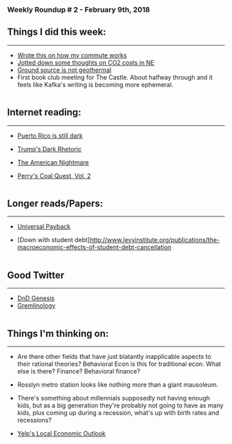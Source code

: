 ### Weekly Roundup # 2 - February 9th, 2018


## Things I did this week:
------
* [Wrote this on how my commute works](http://connorwaldoch.com/blog/2018/02/07/Notes-How-Metro-Works)
* [Jotted down some thoughts on CO2 costs in NE](http://connorwaldoch.com/blog/2018/02/06/Notes-New-England-CO2)
* [Ground source is not geothermal](http://connorwaldoch.com/blog/2018/02/05/Your-Heat-Pump-is-not-Geothermal)
* First book club meeting for The Castle. About halfway through and it feels like Kafka's writing is becoming more ephemeral. 

![]()
## Internet reading:
------
* [Puerto Rico is still dark](https://www.washingtonpost.com/amphtml/local/education/why-cant-i-have-my-life-back-in-puerto-rico-living-and-learning-in-the-dark/2018/01/29/09120c4e-fed9-11e7-bb03-722769454f82_story.html)

* [Trump's Dark Rhetoric](https://niskanencenter.org/blog/the-weight-of-the-words/)

* [The American Nightmare](https://amp.cnn.com/cnn/2018/02/08/middleeast/deportee-us-intl/index.html?)

* [Perry's Coal Quest, Vol. 2](https://www.bloomberg.com/amp/news/articles/2018-02-09/rick-perry-is-said-to-be-weighing-another-way-to-save-coal-units#click=https://t.co/Z6RHypdNmD)

![]()
## Longer reads/Papers:
------
* [Universal Payback](http://www.nber.org/papers/w24112)

* [Down with student debt]http://www.levyinstitute.org/publications/the-macroeconomic-effects-of-student-debt-cancellation

![]()
## Good Twitter
------
* [DnD Genesis](https://twitter.com/mikemearls/status/915337841261002752)
* [Gremlinology](https://twitter.com/g2institute/status/961073685418344448)

![]()
## Things I'm thinking on:
------
* Are there other fields that have just blatantly inapplicable aspects to their rational theories? Behavioral Econ is this for traditional econ. What else is there? Finance? Behavioral finance?

* Rosslyn metro station looks like nothing more than a giant mausoleum.

* There's something about millennials supposedly not having enough kids, but as a big generation they're probably not going to have as many kids, plus coming up during a recession, what's up with birth rates and recessions?

* [Yelp's Local Economic Outlook](https://www.yahoo.com/amphtml/finance/news/yelp-releases-local-economic-outlook-140000060.html#click=https://t.co/2DY6EKpBqa)



